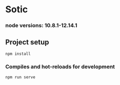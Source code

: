 # Sotic

### node versions: 10.8.1-12.14.1

## Project setup
```
npm install
```

### Compiles and hot-reloads for development
```
npm run serve
```
